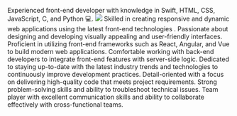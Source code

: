 Experienced front-end developer with knowledge in Swift, HTML, CSS, JavaScript, C, and Python 💻. ![](https://media0.giphy.com/media/qgQUggAC3Pfv687qPC/giphy.gif)
Skilled in creating responsive and dynamic web applications using the latest front-end technologies . 
Passionate about designing and developing visually appealing and user-friendly interfaces.
Proficient in utilizing front-end frameworks such as React, Angular, and Vue to build modern web applications.
Comfortable working with back-end developers to integrate front-end features with server-side logic.
Dedicated to staying up-to-date with the latest industry trends and technologies to continuously improve development practices.
Detail-oriented with a focus on delivering high-quality code that meets project requirements.
Strong problem-solving skills and ability to troubleshoot technical issues.
Team player with excellent communication skills and ability to collaborate effectively with cross-functional teams.
